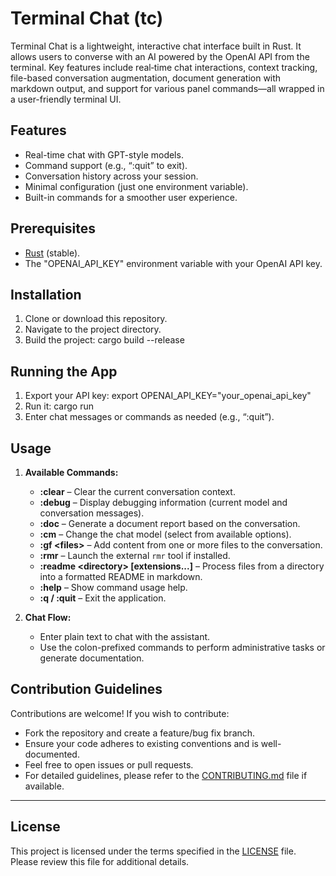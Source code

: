 # Terminal Chat (tc)

Terminal Chat is a lightweight, interactive chat interface built in Rust. It allows users to converse with an AI powered by the OpenAI API from the terminal. Key features include real‐time chat interactions, context tracking, file-based conversation augmentation, document generation with markdown output, and support for various panel commands—all wrapped in a user-friendly terminal UI.

## Features

- Real-time chat with GPT-style models.
- Command support (e.g., “:quit” to exit).
- Conversation history across your session.
- Minimal configuration (just one environment variable).
- Built-in commands for a smoother user experience.

## Prerequisites

- [Rust](https://www.rust-lang.org/) (stable).
- The "OPENAI_API_KEY" environment variable with your OpenAI API key.

## Installation

1. Clone or download this repository.
2. Navigate to the project directory.
3. Build the project:
   cargo build --release

## Running the App

1. Export your API key:
   export OPENAI_API_KEY="your_openai_api_key"
2. Run it:
   cargo run
3. Enter chat messages or commands as needed (e.g., “:quit”).

## Usage

1. **Available Commands:**
   - **:clear** – Clear the current conversation context.
   - **:debug** – Display debugging information (current model and conversation messages).
   - **:doc** – Generate a document report based on the conversation.
   - **:cm** – Change the chat model (select from available options).
   - **:gf \<files\>** – Add content from one or more files to the conversation.
   - **:rmr** – Launch the external `rmr` tool if installed.
   - **:readme \<directory\> [extensions...]** – Process files from a directory into a formatted README in markdown.
   - **:help** – Show command usage help.
   - **:q / :quit** – Exit the application.

2. **Chat Flow:**
   - Enter plain text to chat with the assistant.
   - Use the colon-prefixed commands to perform administrative tasks or generate documentation.
   
## Contribution Guidelines

Contributions are welcome! If you wish to contribute:
- Fork the repository and create a feature/bug fix branch.
- Ensure your code adheres to existing conventions and is well-documented.
- Feel free to open issues or pull requests.
- For detailed guidelines, please refer to the [CONTRIBUTING.md](CONTRIBUTING.md) file if available.

---

## License

This project is licensed under the terms specified in the [LICENSE](LICENSE) file. Please review this file for additional details.

